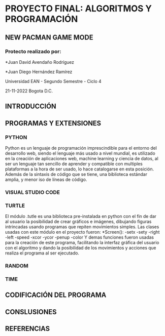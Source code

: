# PROYECTO FINAL: ALGORITMOS Y PROGRAMACIÓN
## NEW PACMAN GAME MODE
### Protecto realizado por:
*Juan David Avendaño Rodríguez

*Juan Diego Hernández Ramírez

Universidad EAN - Segundo Semestre - Ciclo 4

21-11-2022 Bogota D.C.

## INTRODUCCIÓN
## PROGRAMAS Y EXTENSIONES
### PYTHON
Python es un lenguaje de programación imprescindible para el entorno del desarrollo web, siendo el lenguaje más usado a nivel mundial, es utilizado en la creación de aplicaciones web, machine learning y ciencia de datos, al ser un lenguaje tan sencillo de aprender y compatible con multiples plataformas a la hora de ser usado, lo hace catalogarse en esta posición. Además de la sintaxis de código que se tiene, una biblioteca estándar amplia, y menor iso de líneas de código.
### VISUAL STUDIO CODE
### TURTLE
El módulo .tutle es una biblioteca pre-instalada en python con el fin de dar al usuario la posibilidad de crear gráficos e imágenes, dibujando figuras intrincadas usando programas que repiten movimientos simples.
Las clases usadas con este módulo en el proyecto fueron:
*Screen(): 
          -setx
          -sety
          -right
          -left
          -speed
          -xcor
          -ycor
          -penup
          -color
Y demas funciones fueron usadas para la creación de este programa, facilitando la interfaz gráfica del usuario con el algoritmo y dando la posibilidad de los movimientos y acciones que realiza el programa al ser ejecutado.
### RANDOM
### TIME

## CODIFICACIÓN DEL PROGRAMA

## CONSLUSIONES

## REFERENCIAS

